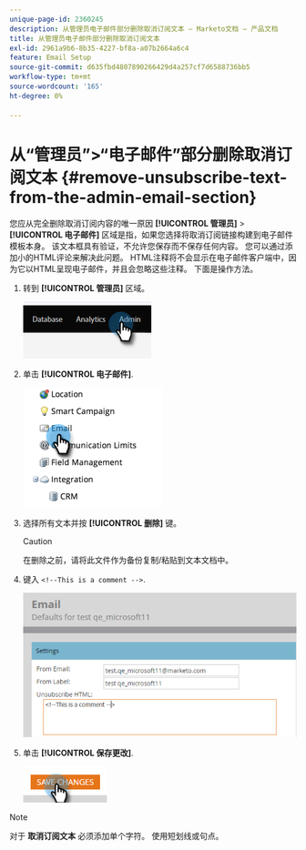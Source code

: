 ```yaml
---
unique-page-id: 2360245
description: 从管理员电子邮件部分删除取消订阅文本 — Marketo文档 — 产品文档
title: 从管理员电子邮件部分删除取消订阅文本
exl-id: 2961a9b6-8b35-4227-bf8a-a07b2664a6c4
feature: Email Setup
source-git-commit: d635fbd4807890266429d4a257cf7d6588736bb5
workflow-type: tm+mt
source-wordcount: '165'
ht-degree: 0%

---
```


# 从“管理员”>“电子邮件”部分删除取消订阅文本 {#remove-unsubscribe-text-from-the-admin-email-section}

您应从完全删除取消订阅内容的唯一原因 **[!UICONTROL 管理员]** > **[!UICONTROL 电子邮件]** 区域是指，如果您选择将取消订阅链接构建到电子邮件模板本身。 该文本框具有验证，不允许您保存而不保存任何内容。 您可以通过添加小的HTML评论来解决此问题。 HTML注释将不会显示在电子邮件客户端中，因为它以HTML呈现电子邮件，并且会忽略这些注释。 下面是操作方法。

1. 转到 **[!UICONTROL 管理员]** 区域。

   ![](assets/remove-unsubscribe-text-from-the-admin-email-section-1.png)

1. 单击 **[!UICONTROL 电子邮件]**.

   ![](assets/remove-unsubscribe-text-from-the-admin-email-section-2.png)

1. 选择所有文本并按 **[!UICONTROL 删除]** 键。

   >[!CAUTION]
   >
   >在删除之前，请将此文件作为备份复制/粘贴到文本文档中。

1. 键入 `<!--This is a comment -->`.

   ![](assets/remove-unsubscribe-text-from-the-admin-email-section-3.png)

1. 单击 **[!UICONTROL 保存更改]**.

   ![](assets/remove-unsubscribe-text-from-the-admin-email-section-4.png)

>[!NOTE]
>
>对于 **取消订阅文本** 必须添加单个字符。 使用短划线或句点。
